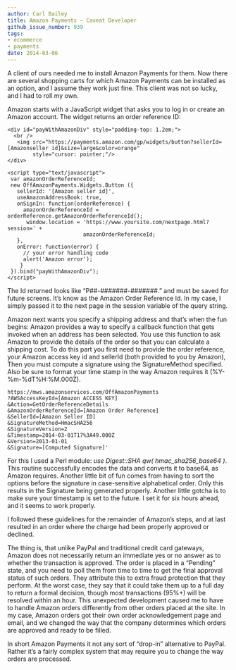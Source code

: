 ```yaml
---
author: Carl Bailey
title: Amazon Payments — Caveat Developer
github_issue_number: 939
tags:
- ecommerce
- payments
date: 2014-03-06
---
```


A client of ours needed me to install Amazon Payments for them. Now there are several shopping carts for which Amazon Payments can be installed as an option, and I assume they work just fine. This client was not so lucky, and I had to roll my own.

Amazon starts with a JavaScript widget that asks you to log in or create an Amazon account. The widget returns an order reference ID:

```plain
<div id="payWithAmazonDiv" style="padding-top: 1.2em;">
  <br />
   <img src="https://payments.amazon.com/gp/widgets/button?sellerId=[Amazonseller id]&size=large&color=orange" 
        style="cursor: pointer;"/>
</div>

<script type="text/javascript">
 var amazonOrderReferenceId;
 new OffAmazonPayments.Widgets.Button ({
   sellerId: '[Amazon seller id]',
   useAmazonAddressBook: true,
   onSignIn: function(orderReference) {
     amazonOrderReferenceId = orderReference.getAmazonOrderReferenceId();
      window.location = 'https://www.yoursite.com/nextpage.html?session=' +
                        amazonOrderReferenceId;
   },
   onError: function(error) {
     // your error handling code
     alert('Amazon error');
    }
 }).bind("payWithAmazonDiv");
</script>
```

The Id returned looks like “P##-#######-#######.” and must be saved for future screens. It’s know as the Amazon Order Reference Id. In my case, I simply passed it to the next page in the session variable of the query string.

Amazon next wants you specify a shipping address and that’s when the fun begins: Amazon provides a way to specify a callback function that gets invoked when an address has been selected. You use this function to ask Amazon to provide the details of the order so that you can calculate a shipping cost. To do this part you first need to provide the order reference, your Amazon access key id and sellerId (both provided to you by Amazon), Then you must compute a signature using the SignatureMethod specified. Also be sure to format your time stamp in the way Amazon requires it (%Y-%m-%dT%H:%M.000Z).

```plain
https://mws.amazonservices.com/OffAmazonPayments
?AWSAccessKeyId=[Amazon ACCESS KEY]
&Action=GetOrderReferenceDetails
&AmazonOrderReferenceId=[Amazon Order Reference]
&SellerId=[Amazon Seller ID]
&SignatureMethod=HmacSHA256
&SignatureVersion=2
&Timestamp=2014-03-01T17%3A49.000Z
&Version=2013-01-01
&Signature=[Computed Signature]'
```

For this I used a Perl module: *use Digest::SHA qw( hmac_sha256_base64 )*. This routine successfully encodes the data and converts it to base64, as Amazon requires. Another little bit of fun comes from having to sort the options before the signature in case-sensitive alphabetical order. Only this results in the Signature being generated properly. Another little gotcha is to make sure your timestamp is set to the future. I set it for six hours ahead, and it seems to work properly.

I followed these guidelines for the remainder of Amazon’s steps, and at last resulted in an order where the charge had been properly approved or declined.

The thing is, that unlike PayPal and traditional credit card gateways, Amazon does not necessarily return an immediate yes or no answer as to whether the transaction is approved. The order is placed in a “Pending” state, and you need to poll them from time to time to get the final approval status of such orders. They attribute this to extra fraud protection that they perform. At the worst case, they say that it could take them up to a full day to return a formal decision, though most transactions (95%+) will be resolved within an hour. This unexpected development caused me to have to handle Amazon orders differently from other orders placed at the site. In my case, Amazon orders got their own order acknowledgement page and email, and we changed the way that the company determines which orders are approved and ready to be filled.

In short Amazon Payments it not any sort of “drop-in” alternative to PayPal. Rather it’s a fairly complex system that may require you to change the way orders are processed.
